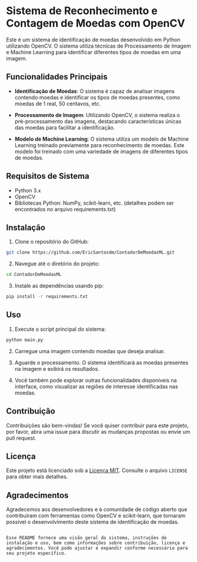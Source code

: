 # Sistema de Reconhecimento e Contagem de Moedas com OpenCV

Este é um sistema de identificação de moedas desenvolvido em Python utilizando OpenCV. O sistema utiliza técnicas de Processamento de Imagem e Machine Learning para identificar diferentes tipos de moedas em uma imagem.

## Funcionalidades Principais

- **Identificação de Moedas**: O sistema é capaz de analisar imagens contendo moedas e identificar os tipos de moedas presentes, como moedas de 1 real, 50 centavos, etc.

- **Processamento de Imagem**: Utilizando OpenCV, o sistema realiza o pré-processamento das imagens, destacando características únicas das moedas para facilitar a identificação.

- **Modelo de Machine Learning**: O sistema utiliza um modelo de Machine Learning treinado previamente para reconhecimento de moedas. Este modelo foi treinado com uma variedade de imagens de diferentes tipos de moedas.

## Requisitos de Sistema

- Python 3.x
- OpenCV
- Bibliotecas Python: NumPy, scikit-learn, etc. (detalhes podem ser encontrados no arquivo requirements.txt)

## Instalação

1. Clone o repositório do GitHub:

```bash
git clone https://github.com/EricSantosdm/ContadorDeMoedasML.git
```

2. Navegue até o diretório do projeto:

```bash
cd ContadorDeMoedasML
```

3. Instale as dependências usando pip:

```bash
pip install -r requirements.txt
```

## Uso

1. Execute o script principal do sistema:

```bash
python main.py
```

2. Carregue uma imagem contendo moedas que deseja analisar.

3. Aguarde o processamento. O sistema identificará as moedas presentes na imagem e exibirá os resultados.

4. Você também pode explorar outras funcionalidades disponíveis na interface, como visualizar as regiões de interesse identificadas nas moedas.

## Contribuição

Contribuições são bem-vindas! Se você quiser contribuir para este projeto, por favor, abra uma issue para discutir as mudanças propostas ou envie um pull request.

## Licença

Este projeto está licenciado sob a [Licença MIT](https://opensource.org/licenses/MIT). Consulte o arquivo `LICENSE` para obter mais detalhes.

## Agradecimentos

Agradecemos aos desenvolvedores e à comunidade de código aberto que contribuíram com ferramentas como OpenCV e scikit-learn, que tornaram possível o desenvolvimento deste sistema de identificação de moedas.
```

Esse README fornece uma visão geral do sistema, instruções de instalação e uso, bem como informações sobre contribuição, licença e agradecimentos. Você pode ajustar e expandir conforme necessário para seu projeto específico.

